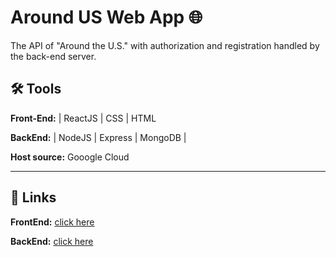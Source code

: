 # Around US Web App 🌐

The API of "Around the U.S." with authorization and registration handled by the back-end server.


## 🛠 Tools

**Front-End:** | ReactJS | CSS | HTML

**BackEnd:** | NodeJS | Express | MongoDB |

**Host source:** Gooogle Cloud

--------------------------------------

## 🔗 Links

**FrontEnd:** [click here](https://www.leo-che.mooo.com)

**BackEnd:**   [click here](https://api.leo-che.mooo.com)
